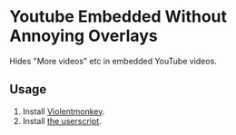 # Youtube Embedded Without Annoying Overlays

Hides "More videos" etc in embedded YouTube videos.

## Usage

1.  Install [Violentmonkey](https://www.google.com/search?q=Violentmonkey).
1.  Install [the userscript](https://github.com/SimonAlling/youtube-embedded-without-annoying-overlays/raw/master/main.user.js).
